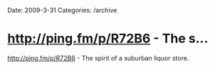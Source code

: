 Date: 2009-3-31
Categories: /archive

# http://ping.fm/p/R72B6 - The s...

<a href="http://ping.fm/p/R72B6" rel="nofollow">http://ping.fm/p/R72B6</a> - The spirit of a suburban liquor store.
